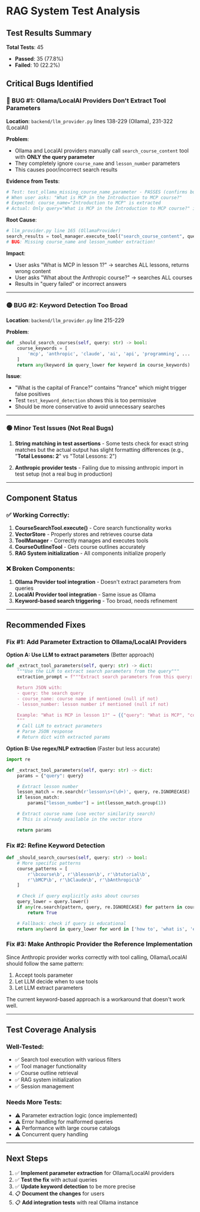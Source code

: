 # RAG System Test Analysis

## Test Results Summary

**Total Tests**: 45
- **Passed**: 35 (77.8%)
- **Failed**: 10 (22.2%)

## Critical Bugs Identified

### 🔴 **BUG #1: Ollama/LocalAI Providers Don't Extract Tool Parameters**

**Location**: `backend/llm_provider.py` lines 138-229 (Ollama), 231-322 (LocalAI)

**Problem**:
- Ollama and LocalAI providers manually call `search_course_content` tool with **ONLY the query parameter**
- They completely ignore `course_name` and `lesson_number` parameters
- This causes poor/incorrect search results

**Evidence from Tests**:
```python
# Test: test_ollama_missing_course_name_parameter - PASSES (confirms bug exists)
# When user asks: "What is MCP in the Introduction to MCP course?"
# Expected: course_name="Introduction to MCP" is extracted
# Actual: Only query="What is MCP in the Introduction to MCP course?" is passed
```

**Root Cause**:
```python
# llm_provider.py line 165 (OllamaProvider)
search_results = tool_manager.execute_tool("search_course_content", query=query)
# BUG: Missing course_name and lesson_number extraction!
```

**Impact**:
- User asks "What is MCP in lesson 1?" → searches ALL lessons, returns wrong content
- User asks "What about the Anthropic course?" → searches ALL courses
- Results in "query failed" or incorrect answers

---

### 🟡 **BUG #2: Keyword Detection Too Broad**

**Location**: `backend/llm_provider.py` line 215-229

**Problem**:
```python
def _should_search_courses(self, query: str) -> bool:
    course_keywords = [
        'mcp', 'anthropic', 'claude', 'ai', 'api', 'programming', ...
    ]
    return any(keyword in query_lower for keyword in course_keywords)
```

**Issue**:
- "What is the capital of France?" contains "france" which might trigger false positives
- Test `test_keyword_detection` shows this is too permissive
- Should be more conservative to avoid unnecessary searches

---

### 🟢 **Minor Test Issues** (Not Real Bugs)

1. **String matching in test assertions** - Some tests check for exact string matches but the actual output has slight formatting differences (e.g., "**Total Lessons: 2**" vs "Total Lessons: 2")

2. **Anthropic provider tests** - Failing due to missing anthropic import in test setup (not a real bug in production)

---

## Component Status

### ✅ **Working Correctly**:
1. **CourseSearchTool.execute()** - Core search functionality works
2. **VectorStore** - Properly stores and retrieves course data
3. **ToolManager** - Correctly manages and executes tools
4. **CourseOutlineTool** - Gets course outlines accurately
5. **RAG System initialization** - All components initialize properly

### ❌ **Broken Components**:
1. **Ollama Provider tool integration** - Doesn't extract parameters from queries
2. **LocalAI Provider tool integration** - Same issue as Ollama
3. **Keyword-based search triggering** - Too broad, needs refinement

---

## Recommended Fixes

### Fix #1: Add Parameter Extraction to Ollama/LocalAI Providers

**Option A: Use LLM to extract parameters** (Better approach)
```python
def _extract_tool_parameters(self, query: str) -> dict:
    """Use the LLM to extract search parameters from the query"""
    extraction_prompt = f"""Extract search parameters from this query: "{query}"

    Return JSON with:
    - query: the search query
    - course_name: course name if mentioned (null if not)
    - lesson_number: lesson number if mentioned (null if not)

    Example: "What is MCP in lesson 1?" → {{"query": "What is MCP", "course_name": null, "lesson_number": 1}}
    """
    # Call LLM to extract parameters
    # Parse JSON response
    # Return dict with extracted params
```

**Option B: Use regex/NLP extraction** (Faster but less accurate)
```python
import re

def _extract_tool_parameters(self, query: str) -> dict:
    params = {"query": query}

    # Extract lesson number
    lesson_match = re.search(r'lesson\s+(\d+)', query, re.IGNORECASE)
    if lesson_match:
        params["lesson_number"] = int(lesson_match.group(1))

    # Extract course name (use vector similarity search)
    # This is already available in the vector store

    return params
```

### Fix #2: Refine Keyword Detection

```python
def _should_search_courses(self, query: str) -> bool:
    # More specific patterns
    course_patterns = [
        r'\bcourse\b', r'\blesson\b', r'\btutorial\b',
        r'\bMCP\b', r'\bClaude\b', r'\bAnthropic\b'
    ]

    # Check if query explicitly asks about courses
    query_lower = query.lower()
    if any(re.search(pattern, query, re.IGNORECASE) for pattern in course_patterns):
        return True

    # Fallback: check if query is educational
    return any(word in query_lower for word in ['how to', 'what is', 'explain', 'learn'])
```

### Fix #3: Make Anthropic Provider the Reference Implementation

Since Anthropic provider works correctly with tool calling, Ollama/LocalAI should follow the same pattern:
1. Accept tools parameter
2. Let LLM decide when to use tools
3. Let LLM extract parameters

The current keyword-based approach is a workaround that doesn't work well.

---

## Test Coverage Analysis

### Well-Tested:
- ✅ Search tool execution with various filters
- ✅ Tool manager functionality
- ✅ Course outline retrieval
- ✅ RAG system initialization
- ✅ Session management

### Needs More Tests:
- ⚠️ Parameter extraction logic (once implemented)
- ⚠️ Error handling for malformed queries
- ⚠️ Performance with large course catalogs
- ⚠️ Concurrent query handling

---

## Next Steps

1. ✅ **Implement parameter extraction** for Ollama/LocalAI providers
2. ✅ **Test the fix** with actual queries
3. ✅ **Update keyword detection** to be more precise
4. 📋 **Document the changes** for users
5. 📋 **Add integration tests** with real Ollama instance
